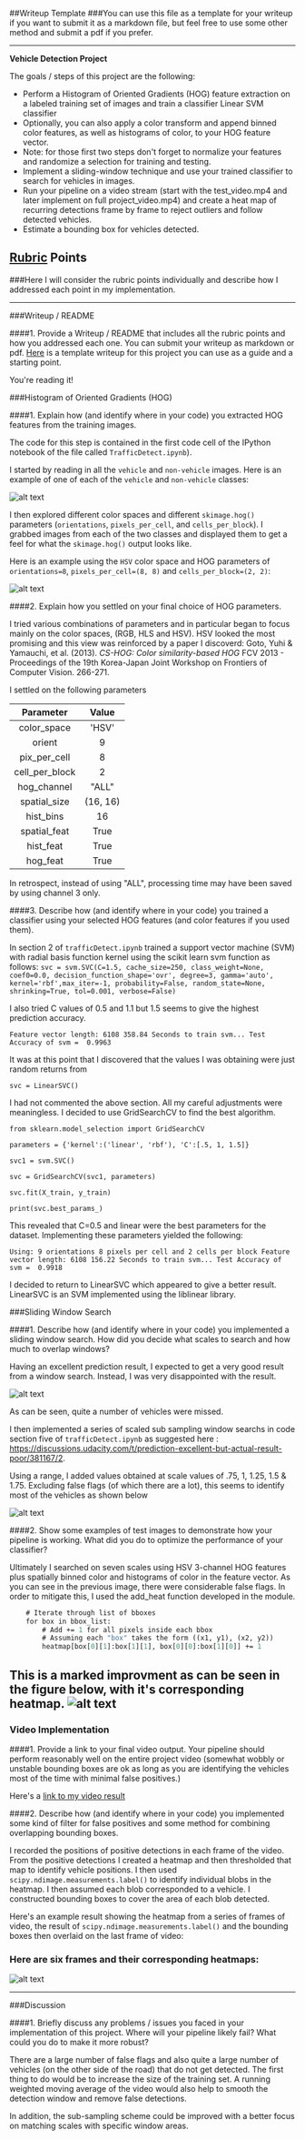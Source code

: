 ##Writeup Template
###You can use this file as a template for your writeup if you want to submit it as a markdown file, but feel free to use some other method and submit a pdf if you prefer.

---

**Vehicle Detection Project**

The goals / steps of this project are the following:

* Perform a Histogram of Oriented Gradients (HOG) feature extraction on a labeled training set of images and train a classifier Linear SVM classifier
* Optionally, you can also apply a color transform and append binned color features, as well as histograms of color, to your HOG feature vector. 
* Note: for those first two steps don't forget to normalize your features and randomize a selection for training and testing.
* Implement a sliding-window technique and use your trained classifier to search for vehicles in images.
* Run your pipeline on a video stream (start with the test_video.mp4 and later implement on full project_video.mp4) and create a heat map of recurring detections frame by frame to reject outliers and follow detected vehicles.
* Estimate a bounding box for vehicles detected.

[//]: # (Image References)
[image1]: ./Report_Images/ImagestSample.png
[image2]: ./Report_Images/ImageAnalysis.png
[image2p]: ./Report_Images/1stSlide.jpg
[image3]: ./Report_Images/sub-sampling2.png
[image4]: ./Report_Images/pipeline.png
[image5]: ./Report_Images/heats.png
[image6]: ./examples/labels_map.png
[image7]: ./examples/output_bboxes.png
[video1]: ./project_video.mp4

## [Rubric](https://review.udacity.com/#!/rubrics/513/view) Points
###Here I will consider the rubric points individually and describe how I addressed each point in my implementation.  

---
###Writeup / README

####1. Provide a Writeup / README that includes all the rubric points and how you addressed each one.  You can submit your writeup as markdown or pdf.  [Here](https://github.com/udacity/CarND-Vehicle-Detection/blob/master/writeup_template.md) is a template writeup for this project you can use as a guide and a starting point.  

You're reading it!

###Histogram of Oriented Gradients (HOG)

####1. Explain how (and identify where in your code) you extracted HOG features from the training images.

The code for this step is contained in the first code cell of the IPython notebook of the file called `TrafficDetect.ipynb`).  

I started by reading in all the `vehicle` and `non-vehicle` images.  Here is an example of one of each of the `vehicle` and `non-vehicle` classes:

![alt text][image1]

I then explored different color spaces and different `skimage.hog()` parameters (`orientations`, `pixels_per_cell`, and `cells_per_block`).  I grabbed images from each of the two classes and displayed them to get a feel for what the `skimage.hog()` output looks like.

Here is an example using the `HSV` color space and HOG parameters of `orientations=8`, `pixels_per_cell=(8, 8)` and `cells_per_block=(2, 2)`:

![alt text][image2]

####2. Explain how you settled on your final choice of HOG parameters.

I tried various combinations of parameters and in particular began to focus mainly on the color spaces, (RGB, HLS and HSV).  HSV looked the most promising and this view was reinforced by a paper I discoverd: 
Goto, Yuhi & Yamauchi, et al. (2013). *CS-HOG: Color similarity-based HOG* FCV 2013 - Proceedings of the 19th Korea-Japan Joint Workshop on Frontiers of Computer Vision. 266-271. 

I settled on the following parameters

|Parameter      | Value     |
|:-------------:|:---------:| 
|color_space    | 'HSV'     |
|orient         | 9         | 
|pix_per_cell   | 8         |
|cell_per_block |   2       | 
|hog_channel    | "ALL"     |
|spatial_size   | (16, 16)  |
|hist_bins      | 16        |    
|spatial_feat   | True      |
|hist_feat      | True      |
|hog_feat       | True      |

In retrospect, instead of using "ALL", processing time may have been saved by using channel 3 only.

####3. Describe how (and identify where in your code) you trained a classifier using your selected HOG features (and color features if you used them).

In section 2 of `trafficDetect.ipynb` trained a support vector machine (SVM) with radial basis function kernel using the scikit learn svm function as follows:
`svc = svm.SVC(C=1.5, cache_size=250, class_weight=None, coef0=0.0, decision_function_shape='ovr', degree=3, gamma='auto', kernel='rbf',max_iter=-1, probability=False, random_state=None, shrinking=True, tol=0.001, verbose=False)`

I also tried C values of 0.5 and 1.1 but 1.5 seems to give the highest prediction accuracy.

`Feature vector length: 6108
358.84 Seconds to train svm...
Test Accuracy of svm =  0.9963`

It was at this point that I discovered that the values I was obtaining were just random returns from

`svc = LinearSVC()`

I had not commented the above section.  All my careful adjustments were meaningless.  I decided to use GridSearchCV to find the best algorithm.

`from sklearn.model_selection import GridSearchCV`

`parameters = {'kernel':('linear', 'rbf'), 'C':[.5, 1, 1.5]}`

`svc1 = svm.SVC()`

`svc = GridSearchCV(svc1, parameters)`

`svc.fit(X_train, y_train)`

`print(svc.best_params_)`

This revealed that C=0.5 and linear were the best parameters for the dataset.  Implementing these parameters yielded the following:

`Using: 9 orientations 8 pixels per cell and 2 cells per block
Feature vector length: 6108
156.22 Seconds to train svm...
Test Accuracy of svm =  0.9918`

I decided to return to LinearSVC which appeared to give a better result.  LinearSVC is an SVM implemented using the liblinear library. 

###Sliding Window Search

####1. Describe how (and identify where in your code) you implemented a sliding window search.  How did you decide what scales to search and how much to overlap windows?

Having an excellent prediction result, I expected to get a very good result from a window search.  Instead, I was very disappointed with the result. 

![alt text][image2p]

As can be seen, quite a number of vehicles were missed.

I then implemented a series of scaled sub sampling window searchs in code section five of `trafficDetect.ipynb` as suggested here : https://discussions.udacity.com/t/prediction-excellent-but-actual-result-poor/381167/2.  

Using a range, I added values obtained at scale values of .75, 1, 1.25, 1.5 & 1.75.  Excluding false flags (of which there are a lot), this seems to identify most of the vehicles as shown below

![alt text][image3]

####2. Show some examples of test images to demonstrate how your pipeline is working.  What did you do to optimize the performance of your classifier?

Ultimately I searched on seven scales using HSV 3-channel HOG features plus spatially binned color and histograms of color in the feature vector.  As you can see in the previous image, there were considerable false flags. In order to mitigate this, I used the add_heat function developed in the module.

```def add_heat(heatmap, bbox_list):
    # Iterate through list of bboxes
    for box in bbox_list:
        # Add += 1 for all pixels inside each bbox
        # Assuming each "box" takes the form ((x1, y1), (x2, y2))
        heatmap[box[0][1]:box[1][1], box[0][0]:box[1][0]] += 1
```

This is a marked improvment as can be seen in the figure below, with it's corresponding heatmap.
![alt text][image4]
---

### Video Implementation

####1. Provide a link to your final video output.  Your pipeline should perform reasonably well on the entire project video (somewhat wobbly or unstable bounding boxes are ok as long as you are identifying the vehicles most of the time with minimal false positives.)

Here's a [link to my video result](./project_video.mp4)


####2. Describe how (and identify where in your code) you implemented some kind of filter for false positives and some method for combining overlapping bounding boxes.

I recorded the positions of positive detections in each frame of the video.  From the positive detections I created a heatmap and then thresholded that map to identify vehicle positions.  I then used `scipy.ndimage.measurements.label()` to identify individual blobs in the heatmap.  I then assumed each blob corresponded to a vehicle.  I constructed bounding boxes to cover the area of each blob detected.  

Here's an example result showing the heatmap from a series of frames of video, the result of `scipy.ndimage.measurements.label()` and the bounding boxes then overlaid on the last frame of video:

### Here are six frames and their corresponding heatmaps:

![alt text][image5]

<!-- ### Here is the output of `scipy.ndimage.measurements.label()` on the integrated heatmap from all six frames:
![alt text][image6]

### Here the resulting bounding boxes are drawn onto the last frame in the series:
![alt text][image7] -->



---

###Discussion

####1. Briefly discuss any problems / issues you faced in your implementation of this project.  Where will your pipeline likely fail?  What could you do to make it more robust?

There are a large number of false flags and also quite a large number of vehicles (on the other side of the road) that do not get detected.  The first thing to do would be to increase the size of the training set.  A running weighted moving average of the video would also help to smooth the detection window and remove false detections.

In addition, the sub-sampling scheme could be improved with a better focus on matching scales with specific window areas.

